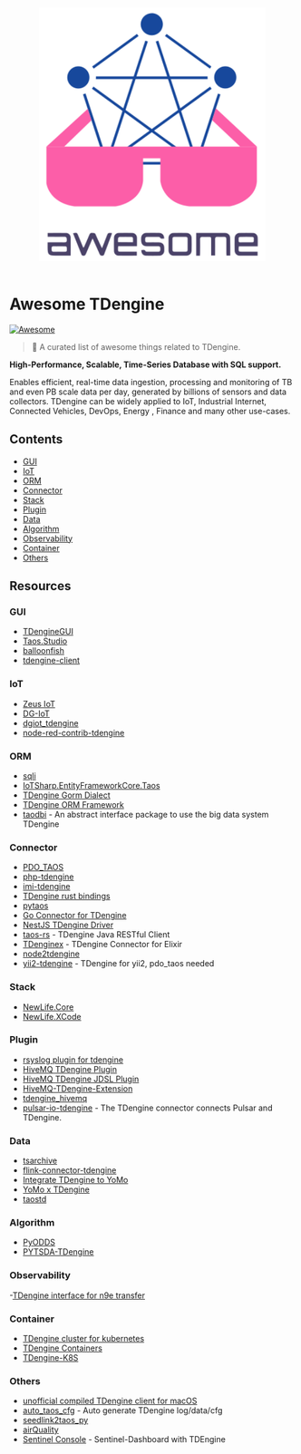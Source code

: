 <p align="center">
  <br>
  <img width="400" src="./assets/logo.svg" alt="logo of awesome-tdengine repository">
  <br>
  <br>
</p>

# Awesome TDengine

[![Awesome](https://cdn.rawgit.com/sindresorhus/awesome/d7305f38d29fed78fa85652e3a63e154dd8e8829/media/badge.svg)](https://github.com/sindresorhus/awesome)

> 🎉 A curated list of awesome things related to TDengine.

**High-Performance, Scalable, Time-Series Database with SQL support.**

Enables efficient, real-time data ingestion, processing and monitoring of TB and even PB scale data per day, generated by billions of sensors and data collectors. TDengine can be widely applied to IoT, Industrial Internet, Connected Vehicles, DevOps, Energy , Finance and many other use-cases.

## Contents

- [GUI](#gui)
- [IoT](#iot)
- [ORM](#orm)
- [Connector](#connector)
- [Stack](#stack)
- [Plugin](#plugin)
- [Data](#data)
- [Algorithm](#algorithm)
- [Observability](#observability)
- [Container](#container)
- [Others](#others)

## Resources

### GUI

- [TDengineGUI](https://github.com/skye0207/TDengineGUI)
- [Taos.Studio](https://github.com/maikebing/Taos.Studio)
- [balloonfish](https://github.com/xielaoshi99/balloonfish)
- [tdengine-client](https://github.com/wurong1420/tdengine-client)

### IoT

- [Zeus IoT](https://github.com/zmops/zeus-iot)
- [DG-IoT](https://github.com/dgiot/dgiot-dashboard)
- [dgiot_tdengine](https://github.com/dgiot/dgiot_tdengine)
- [node-red-contrib-tdengine](https://github.com/kp45-tech/node-red-contrib-tdengine)

### ORM

- [sqli](https://github.com/x-ream/sqli)
- [IoTSharp.EntityFrameworkCore.Taos](https://github.com/IoTSharp/EntityFrameworkCore.Taos)
- [TDengine Gorm Dialect](https://github.com/taosdata/tdengine_gorm)
- [TDengine ORM Framework](https://github.com/hxshun/TDengineORM)
- [taodbi](https://github.com/genelet/taodbi) - An abstract interface package to use the big data system TDengine

### Connector

- [PDO_TAOS](https://github.com/bearlord/pdo_taos)
- [php-tdengine](https://github.com/Yurunsoft/php-tdengine)
- [imi-tdengine](https://github.com/imiphp/imi-tdengine)
- [TDengine rust bindings](https://github.com/songtianyi/tdengine-rust-bindings)
- [pytaos](https://github.com/horennel/pytaos)
- [Go Connector for TDengine](https://github.com/wenj91/taos-driver)
- [NestJS TDengine Driver](https://github.com/IricBing/nestjs-tdengine)
- [taos-rs](https://github.com/yuerrd/taos-rs) - TDengine Java RESTful Client
- [TDenginex](https://github.com/lizhaochao/TDenginex) - TDengine Connector for Elixir
- [node2tdengine](https://github.com/machine-w/node2tdengine)
- [yii2-tdengine](https://github.com/bearlord/yii2-tdengine) - TDengine for yii2, pdo_taos needed

### Stack

- [NewLife.Core](https://github.com/NewLifeX/X)
- [NewLife.XCode](https://github.com/NewLifeX/NewLife.XCode)

### Plugin

- [rsyslog plugin for tdengine](https://github.com/mxmkeep/rsyslog-omtaos)
- [HiveMQ TDengine Plugin](https://github.com/huskar-t/hivemq-tdengine-extension)
- [HiveMQ TDengine JDSL Plugin](https://github.com/huskar-t/hivemq-tdengine-jdsl-extension)
- [HiveMQ-TDengine-Extension](https://github.com/john-bigz/hivemq-tdengine-extension)
- [tdengine_hivemq](https://github.com/379547990/tdengine_hivemq)
- [pulsar-io-tdengine](https://github.com/JueShanCoder/pulsar-io-tdengine) - The TDengine connector connects Pulsar and TDengine.

### Data

- [tsarchive](https://github.com/cenc-cea/tsarchive)
- [flink-connector-tdengine](https://github.com/echisan/flink-connector-tdengine)
- [Integrate TDengine to YoMo](https://github.com/yomorun/yomo-sink-tdengine-example)
- [YoMo x TDengine](https://github.com/fanweixiao/push-stream-logging)
- [taostd](https://github.com/nzhzds/taostd)

### Algorithm

- [PyODDS](https://github.com/datamllab/pyodds)
- [PYTSDA-TDengine](https://github.com/Shawshank-Smile/PYTSDA-TDengine)

### Observability

-[TDengine interface for n9e transfer](https://github.com/xiangxud/transfer)

### Container

- [TDengine cluster for kubernetes](https://github.com/wwbgo/tdengine-k8s)
- [TDengine Containers](https://github.com/arktos-venture/docker-tdengine)
- [TDengine-K8S](https://github.com/elihe2011/TDengine-K8S)

### Others

- [unofficial compiled TDengine client for macOS](https://github.com/cybartists/tdengine-client-macos-unofficial)
- [auto_taos_cfg](https://github.com/glzhao89/auto_taos_cfg) - Auto generate TDengine log/data/cfg
- [seedlink2taos_py](https://github.com/schenton/seedlink2taos_py)
- [airQuality](https://github.com/233lawliet/airQuality)
- [Sentinel Console](https://github.com/wenhao/sentinel-dashboard-tdengine) - Sentinel-Dashboard with TDEngine
